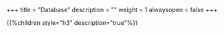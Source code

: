 +++
title = "Database"
description = ""
weight = 1
alwaysopen = false
+++

{{%children style="h3" description="true"%}}